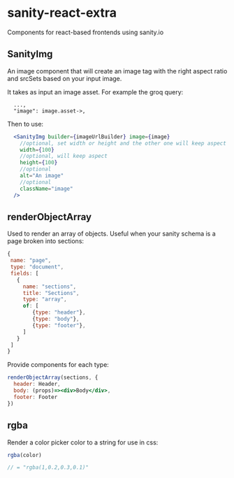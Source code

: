 # sanity-react-extra
Components for react-based frontends using sanity.io

## SanityImg
An image component that will create an image tag with the right aspect ratio and srcSets based on your input image.

It takes as input an image asset. For example the groq query:
```groq
  ...,
  "image": image.asset->,
```

Then to use:
```jsx
  <SanityImg builder={imageUrlBuilder} image={image} 
    //optional, set width or height and the other one will keep aspect
    width={100}
    //optional, will keep aspect
    height={100}
    //optional
    alt="An image"
    //optional
    className="image"
  />
```

## renderObjectArray
Used to render an array of objects. Useful when your sanity schema is a page broken into sections:
```js
{
 name: "page",
 type: "document",
 fields: [
   {
     name: "sections",
     title: "Sections",
     type: "array",
     of: [
        {type: "header"},
        {type: "body"},
        {type: "footer"},
     ]
   }
 ]
}
```

Provide components for each type:
```jsx
renderObjectArray(sections, {
  header: Header,
  body: (props)=><div>Body</div>,
  footer: Footer
})
```

## rgba
Render a color picker color to a string for use in css:
```js
rgba(color)

// = "rgba(1,0.2,0.3,0.1)"
```